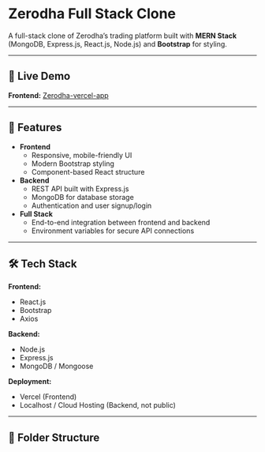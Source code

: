 # Zerodha Full Stack Clone

A full-stack clone of Zerodha’s trading platform built with **MERN Stack** (MongoDB, Express.js, React.js, Node.js) and **Bootstrap** for styling.

---

## 🚀 Live Demo
**Frontend:** [Zerodha-vercel-app](https://zerodha-frontend-3y57.vercel.app/)

---

## 📌 Features
- **Frontend**
  - Responsive, mobile-friendly UI
  - Modern Bootstrap styling
  - Component-based React structure
- **Backend**
  - REST API built with Express.js
  - MongoDB for database storage
  - Authentication and user signup/login
- **Full Stack**
  - End-to-end integration between frontend and backend
  - Environment variables for secure API connections

---

## 🛠️ Tech Stack
**Frontend:**
- React.js
- Bootstrap
- Axios

**Backend:**
- Node.js
- Express.js
- MongoDB / Mongoose

**Deployment:**
- Vercel (Frontend)
- Localhost / Cloud Hosting (Backend, not public)

---

## 📂 Folder Structure
